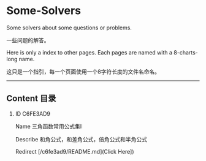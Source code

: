 # Some-Solvers
Some solvers about some questions or problems.

一些问题的解答。

Here is only a index to other pages. Each pages are named with a 8-charts-long name.

这只是一个指引，每一个页面使用一个8字符长度的文件名命名。

---

## Content 目录
1. ID C6FE3AD9
   
   Name 三角函数常用公式集Ⅰ
   
   Describe 和角公式，和差角公式，倍角公式和半角公式
   
   Redirect [/c6fe3ad9/README.md](Click Here])

